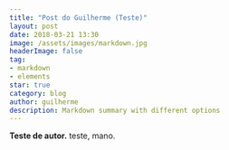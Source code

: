 ```yaml
---
title: "Post do Guilherme (Teste)"
layout: post
date: 2018-03-21 13:30
image: /assets/images/markdown.jpg
headerImage: false
tag:
- markdown
- elements
star: true
category: blog
author: guilherme
description: Markdown summary with different options
---
```


**Teste de autor.**
teste, mano.

